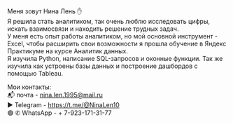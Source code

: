Меня зовут Нина Лень :hand:  
Я решила стать аналитиком, так очень люблю исследовать цифры, искать взаимосвязи и находить решение трудных задач.   
У меня есть опыт работы аналитиком, но мой основной инструмент - Excel, чтобы расширить свои возможности я прошла обучение в Яндекс Практикуме на курсе Аналитик данных.   
Я изучила Python, написание SQL-запросов и оконные функции. Так же изучила как устроены базы данных и построение дашбордов с помощью Tableau.   

Мои контакты:   
📬 почта - nina.len.1995@mail.ru  
▶️ Telegram - https://t.me/@NinaLen10  
🟢 ✆ WhatsApp - + 7-923-171-31-77
